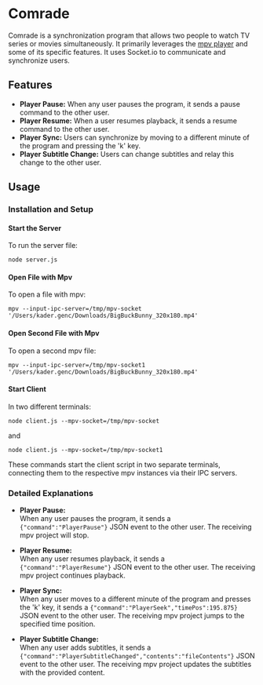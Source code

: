 # Comrade
Comrade is a synchronization program that allows two people to watch TV series or movies simultaneously. It primarily leverages the [mpv player](https://mpv.io/) and some of its specific features. It uses Socket.io to communicate and synchronize users.

## Features

- **Player Pause:** When any user pauses the program, it sends a pause command to the other user.
- **Player Resume:** When a user resumes playback, it sends a resume command to the other user.
- **Player Sync:** Users can synchronize by moving to a different minute of the program and pressing the 'k' key.
- **Player Subtitle Change:** Users can change subtitles and relay this change to the other user.


## Usage

### Installation and Setup

#### Start the Server
To run the server file:

```shell
node server.js
```

#### Open File with Mpv
To open a file with mpv:

```shell
mpv --input-ipc-server=/tmp/mpv-socket '/Users/kader.genc/Downloads/BigBuckBunny_320x180.mp4'
```

#### Open Second File with Mpv
To open a second mpv file:

```shell
mpv --input-ipc-server=/tmp/mpv-socket1 '/Users/kader.genc/Downloads/BigBuckBunny_320x180.mp4'
```

#### Start Client
In two different terminals:

```shell
node client.js --mpv-socket=/tmp/mpv-socket
```
and 
```shell
node client.js --mpv-socket=/tmp/mpv-socket1
```

These commands start the client script in two separate terminals, connecting them to the respective mpv instances via their IPC servers.

### Detailed Explanations

- **Player Pause:**  
  When any user pauses the program, it sends a `{"command":"PlayerPause"}` JSON event to the other user. The receiving mpv project will stop.

- **Player Resume:**  
  When any user resumes playback, it sends a `{"command":"PlayerResume"}` JSON event to the other user. The receiving mpv project continues playback.

- **Player Sync:**  
  When any user moves to a different minute of the program and presses the 'k' key, it sends a `{"command":"PlayerSeek","timePos":195.875}` JSON event to the other user. The receiving mpv project jumps to the specified time position.

- **Player Subtitle Change:**  
  When any user adds subtitles, it sends a `{"command":"PlayerSubtitleChanged","contents":"fileContents"}` JSON event to the other user. The receiving mpv project updates the subtitles with the provided content.
